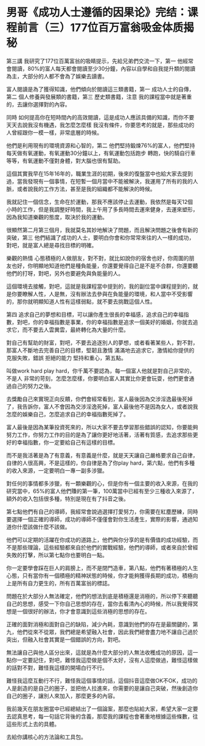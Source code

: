 # 男哥《成功人士遵循的因果论》完结：课程前言（三）177位百万富翁吸金体质揭秘

第三講 我研究了177位百萬富翁的吸睛提示，先給兄弟們交流一下，第一 他經常會閱讀，80%的富人每天都會閱讀至少30分鐘，內容以自學和自我提升類的閱讀為主，大部分的人都不會為了娛樂去讀書。

富人閱讀是為了獲得知識，他們傾向於閱讀這三類書籍，第一 成功人士的自傳，第二 個人修養與發展類的書籍，第三 歷史類書籍，注意 我的課程當中就是著重的，去讓你選擇對的內容。

同時 如何提高你在短時間內的高效閱讀，這是成功人應該具備的知識，而你不要天天去說我沒有機遇，我怎麼怎麼樣 我沒有條件，你要思考的就是，那些成功的人曾經跟你一模一樣，非常底層的時候。

他們是利用現有的環境資源和心智的，第二 他們堅持鍛煉76%的富人，他們堅持每天做有氧運動，有氧運動30分鐘以上，有氧運動包括跑步 轉跑，快的騎自行車等等，有氧運動不僅對身體，對大腦也很有幫助。

這個其實我早在15年16年的，職業生涯的初期，後來的復盤當中也給大家去提到過，當我發現有一個事情，在短暫一個月當中不能被解決，我運用了所有的我的人脈，或者說我的工作方法，甚至是我的組織都不能解決的時候。

我就記住一個信念，生命在於運動，那我不應該停止去運動，我依然是每天12個小時的工作，但是我調整好時間，我上午用了多長時間去運來健身，去運來塑形，因為我知道樂觀的態度，取決於我的運動。

很顯然第二月第三個月，我就莫名其妙地解決了問題，而且解決問題之後會有新的突破，第三 他們結識了成功的人士，要明白你會和你常常來往的人一樣的成功，對吧，就是富人總是尋找目標的明確。

樂觀的熱情 心態積極的人做朋友，對不對，就比如說你的宿舍也好，你周圍的朋友也好，你明顯地知道他們是種負能量，你還要覺得自己是不是不合群，你還要聽他們的打呀，對吧，另外也要避免與負能量的人。

這個環境去接觸，對吧，這就是我課程當中提到的，我的副位當中課程提到的，就是你要瞭解人性，人是無，沒有辦法去參與在負能量的環境，和人當中不受影響的，那你就明顯知道人性有這樣弱點，就不要去挑戰這個人性。

第四 追求自己的夢想和目標，可以讓你產生很長的幸福感，追求自己的幸福指數，對吧，你的幸福指數是事業，你的幸福指數是追求一個美好的婚姻，你就去追求它，而不要去人雲異雲，最終轉化為大量的什麼。

對自己有幫助的財富，對吧，不要去追逐別人的夢想，或者看著某些人，對不對，那富人不斷地去完善自己的目標，堅韌且激情 滿滿地去追求它，激情給你提供的克服失敗，錯誤 拒絕的能力 堅持和重心，第五點。

叫做work hard play hard，你千萬不要認為，每一個富人他就是對自己非常的，不是人 非常的苛刻，怎麼怎麼樣，你要明白富人其實比你更會玩耍，他們更會通過自己的努力之後。

去獎勵自己來實現正向反饋，你們會經常看到，富人最後因為交涉淫逸最後死掉了，我告訴你，富人不會因為交涉淫逸死掉，富人最後他不是因為女人，或者說我怎麼的娛樂自己，怎麼追求自己的幸福指數死掉了。

富人最後是因為某筆投資死來的，所以大家不要去學習那些錯誤的認知，你要能夠努力工作，你努力工作的目的是為了讓你更好地活著，活著有質感，去追求那些更好的幸福指數，你一定要給自己有這樣的目標。

而不是我活著是為了有意義，有意義是什麼，就是天天讓自己嚴格要求自己自律，自律的人很高興，不是這樣的，你自律是為了你play hard，第六點，他們有多種的收入來源，一定要明白一專一副多涉獵。

對任何的事情都多涉獵，有一顆樂觀的心，但是你有一個主要的收入來源，在我的研究當中，65%的富人他們賺的第一筆，100萬當中已經有至少三種收入來源了，額外的收入包括很多種，特別是現在有了抖音之後。

第七點他們有自己的導師，我經常會說過選擇打愛努力，你需要在紅塵歷練，同時要選擇一個正確的導師，成功的導師不僅僅會對你生活產生，實際的影響，通過知道你什麼該做什麼不該做。

他們可以定期的活躍在你成功的道路上，他們與你分享的是有價值的成功經驗，而不是那些理論，這些經驗都來自於他們的實戰經驗，他們的導師，或者來自於曾經失敗的打擊，所以第七點你也要明白一點。

你一定要學會踩在巨人的肩膀上，而不是閉門造車，第八點，他們有著積極的人生心態，只有當你有一個積極的精神狀態的時候，你才能夠獲得長期的成功，積極向上是所有自力更生的，所有百萬富翁的標誌。

問題在於大部分人無法確定，他們的想法到底是積極還是消極的，所以停下來聽聽自己的思想，感受一下你自己思想的存在，當你去看清內心的時候，所以我覺得冥想是一個很好的辦法，你才會意識到這些消極的思想的存在。

正確的面對消極和面對自己的缺陷，減少內耗，意識到他們的存在是最關鍵的，第九，他們從來不從眾，我們總是希望融入社會，因此我們總會盡力地不讓自己過於突出，但融入社會其實是一個錯誤的方向，對吧。

無法讓自己與他人區分出來，這就是為什麼大部分的人無法收穫成功的原因，這一點你一定要記住，對吧，難怪我這麼做是個不太好，沒有人這麼做過，難怪這樣做的話對不對，難怪我這樣的開場白行不行。

難怪我這麼互動行不行，難怪我這個事情的話，這個抖音這麼做OK不OK，成功的人是創造的是自己的圈子，並把他人拉進來，你需要的是讓自己突破，然後創造你自己的圈子，讓別人來加入，那麼更多的內容。

我前幾天在朋友圈當中已經總結出了一個論案，那麼也貼給大家，希望大家一定要去認真思考，每一句話它背後的含義，那麼我的課程也會著重地根據這些條數，往這些形式上去的具體。

去給你講核心的方法論和工具包。